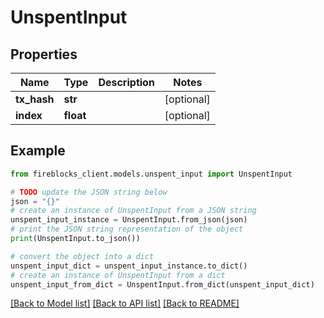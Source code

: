 # UnspentInput


## Properties

Name | Type | Description | Notes
------------ | ------------- | ------------- | -------------
**tx_hash** | **str** |  | [optional] 
**index** | **float** |  | [optional] 

## Example

```python
from fireblocks_client.models.unspent_input import UnspentInput

# TODO update the JSON string below
json = "{}"
# create an instance of UnspentInput from a JSON string
unspent_input_instance = UnspentInput.from_json(json)
# print the JSON string representation of the object
print(UnspentInput.to_json())

# convert the object into a dict
unspent_input_dict = unspent_input_instance.to_dict()
# create an instance of UnspentInput from a dict
unspent_input_from_dict = UnspentInput.from_dict(unspent_input_dict)
```
[[Back to Model list]](../README.md#documentation-for-models) [[Back to API list]](../README.md#documentation-for-api-endpoints) [[Back to README]](../README.md)


